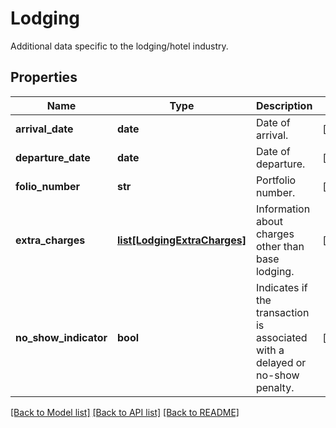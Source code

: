 # Lodging

Additional data specific to the lodging/hotel industry.
## Properties
Name | Type | Description | Notes
------------ | ------------- | ------------- | -------------
**arrival_date** | **date** | Date of arrival. | [optional] 
**departure_date** | **date** | Date of departure. | [optional] 
**folio_number** | **str** | Portfolio number. | [optional] 
**extra_charges** | [**list[LodgingExtraCharges]**](LodgingExtraCharges.md) | Information about charges other than base lodging. | [optional] 
**no_show_indicator** | **bool** | Indicates if the transaction is associated with a delayed or no-show penalty. | [optional] 

[[Back to Model list]](../README.md#documentation-for-models) [[Back to API list]](../README.md#documentation-for-api-endpoints) [[Back to README]](../README.md)



